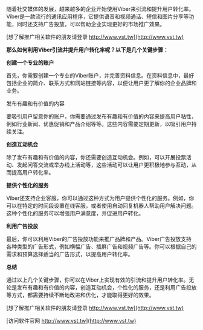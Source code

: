 随着社交媒体的发展，越来越多的企业开始使用Viber来引流和提升用户转化率。Viber是一款流行的通讯应用程序，它提供语音和视频通话、短信和图片分享等功能，同时还支持广告投放，可以帮助企业实现更好的市场推广效果。

[想了解推广相关软件的朋友请登录 http://www.vst.tw](http://www.vst.tw)

**那么如何利用Viber引流并提升用户转化率呢？以下是几个关键步骤：**

**创建一个专业的账户**

首先，你需要创建一个专业的Viber账户，并完善资料信息。在资料信息中，最好包括企业的简介、联系方式和网站链接等内容，以便让用户更了解你的企业品牌和业务。

发布有趣和有价值的内容

要吸引用户留意你的账户，你需要通过发布有趣和有价值的内容来提高用户粘性，例如行业新闻、优惠促销和产品介绍等等。这些内容需要定期更新，以吸引用户持续关注。

**创造互动机会**

除了发布有趣和有价值的内容，你还需要创造互动机会。例如，可以开展投票活动、发起问答交流或举办线上活动等，这些活动可以让用户更积极地参与互动，从而提高用户转化率。

**提供个性化的服务**

Viber还支持企业客服，你可以通过这种方式为用户提供个性化的服务。例如，你可以在特定的时间段设置在线客服，或者使用自动回复机器人帮助用户解决问题。这种个性化的服务可以增强用户满意度，并促进用户转化。

**利用广告投放**

最后，你可以利用Viber的广告投放功能来推广品牌和产品。Viber广告投放支持各种类型的广告形式，例如横幅广告、插屏广告和视频广告等。你可以根据自己的需求和预算选择适当的广告形式，以提高用户转化率。

**总结**

通过以上几个关键步骤，你可以在Viber上实现有效的引流和提升用户转化率。无论是发布有趣和有价值的内容，创造互动机会，个性化的服务，还是利用广告投放等方式，都需要持续不断地改进和优化，才能取得更好的效果。

[想了解推广相关软件的朋友请登录 http://www.vst.tw](http://www.vst.tw)


[访问软件官网 http://www.vst.tw](http://www.vst.tw)

